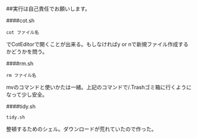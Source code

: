##実行は自己責任でお願いします。

####cot.sh
```
cot ファイル名
```
でCotEditorで開くことが出来る。もしなければy or nで新規ファイル作成するかどうかを問う。

####rm.sh
```
rm ファイル名
```
mvのコマンドと使いかたは一緒。上記のコマンドで/.Trashゴミ箱に行くようになって少し安全。

####tidy.sh
```
tidy.sh
```
整頓するためのシェル。ダウンロードが荒れていたので作った。